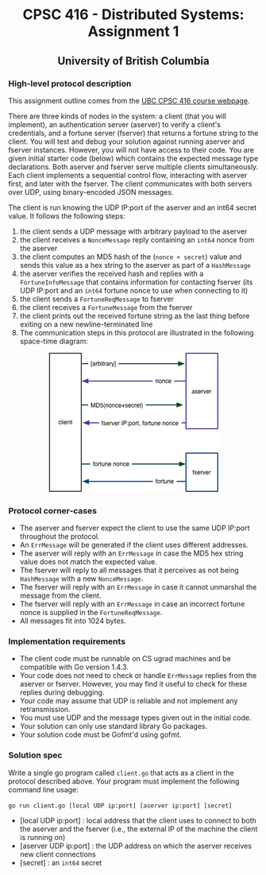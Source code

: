 <h1 align="center"> 
	CPSC 416 - Distributed Systems: Assignment 1
</h1>

<h2 align="center"> 
	University of British Columbia
</h2>

<h3>
	<b>High-level protocol description</b>
</h3>

This assignment outline comes from the [UBC CPSC 416 course webpage](https://www.cs.ubc.ca/~bestchai/teaching/cs416_2015w2/assign1/index.html).

There are three kinds of nodes in the system: a client (that you will implement), an authentication server (aserver) 
to verify a client's credentials, and a fortune server (fserver) that returns a fortune string to the client. 
You will test and debug your solution against running aserver and fserver instances. However, you will not have access 
to their code. You are given initial starter code (below) which contains the expected message type declarations. Both 
aserver and fserver serve multiple clients simultaneously. Each client implements a sequential control flow, interacting 
with aserver first, and later with the fserver. The client communicates with both servers over UDP, using 
binary-encoded JSON messages.

The client is run knowing the UDP IP:port of the aserver and an int64 secret value. It follows the following steps:

1. the client sends a UDP message with arbitrary payload to the aserver
2. the client receives a ``NonceMessage`` reply containing an ``int64`` nonce from the aserver
3. the client computes an MD5 hash of the (``nonce + secret``) value and sends this value as a hex 
		string to the aserver as part of a ``HashMessage``
4. the aserver verifies the received hash and replies with a ``FortuneInfoMessage`` that contains information 
		for contacting fserver (its UDP IP:port and an ``int64`` fortune nonce to use when connecting to it)
5. the client sends a ``FortuneReqMessage`` to fserver
6. the client receives a ``FortuneMessage`` from the fserver
7. the client prints out the received fortune string as the last thing before exiting on a new newline-terminated line
8. The communication steps in this protocol are illustrated in the following space-time diagram:

<p align="center">
	<img alt="Space-Time Diagram" src="/assign1-proto.jpg">
</p>


<h3>
	<b>Protocol corner-cases</b>
</h3>

- The aserver and fserver expect the client to use the same UDP IP:port throughout the protocol. 
- An ``ErrMessage`` will be generated if the client uses different addresses.
- The aserver will reply with an ``ErrMessage`` in case the MD5 hex string value does not match the expected value.
- The fserver will reply to all messages that it perceives as not being ``HashMessage`` with a new ``NonceMessage``.
- The fserver will reply with an ``ErrMessage`` in case it cannot unmarshal the message from the client.
- The fserver will reply with an ``ErrMessage`` in case an incorrect fortune nonce is supplied in the ``FortuneReqMessage``.
- All messages fit into 1024 bytes.

<h3>
	<b>Implementation requirements</b>
</h3>

- The client code must be runnable on CS ugrad machines and be compatible with Go version 1.4.3.
- Your code does not need to check or handle ``ErrMessage`` replies from the aserver or fserver. However, 
	you may find it useful to check for these replies during debugging.
- Your code may assume that UDP is reliable and not implement any retransmission.
- You must use UDP and the message types given out in the initial code.
- Your solution can only use standard library Go packages.
- Your solution code must be Gofmt'd using gofmt.

<h3>
	<b>Solution spec</b>
</h3>

Write a single go program called ``client.go`` that acts as a client in the protocol described above. 
Your program must implement the following command line usage:

``go run client.go [local UDP ip:port] [aserver ip:port] [secret]``

- [local UDP ip:port] : local address that the client uses to connect to both the aserver and the fserver 
		(i.e., the external IP of the machine the client is running on)
- [aserver UDP ip:port] : the UDP address on which the aserver receives new client connections
- [secret] : an ``int64`` secret

